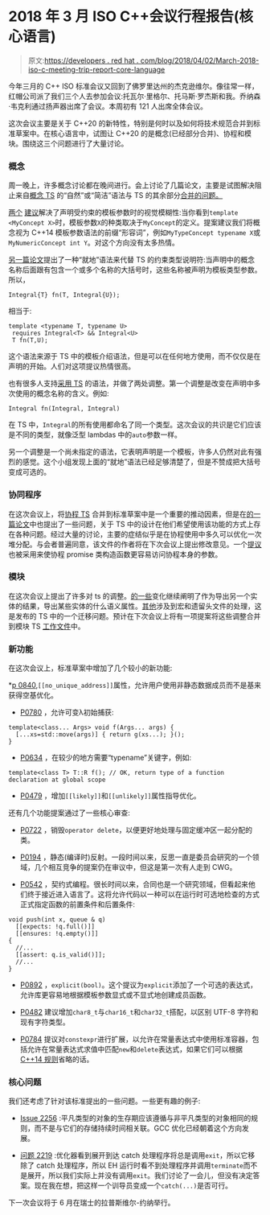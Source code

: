 # 2018 年 3 月 ISO C++会议行程报告(核心语言)

> 原文:[https://developers . red hat . com/blog/2018/04/02/March-2018-iso-c-meeting-trip-report-core-language](https://developers.redhat.com/blog/2018/04/02/march-2018-iso-c-meeting-trip-report-core-language)

今年三月的 C++ ISO 标准会议又回到了佛罗里达州的杰克逊维尔。像往常一样，红帽公司派了我们三个人去参加会议:托瓦尔·里格尔、托马斯·罗杰斯和我。乔纳森·韦克利通过扬声器出席了会议。本周初有 121 人出席全体会议。

这次会议主要是关于 C++20 的新特性，特别是何时以及如何将技术规范合并到标准草案中。在核心语言中，试图让 C++20 的是概念(已经部分合并)、协程和模块。围绕这三个问题进行了大量讨论。

### 概念

周一晚上，许多概念讨论都在晚间进行。会上讨论了几篇论文，主要是试图解决阻止来自[概念 TS](http://wg21.link/n4377) 的“自然”或“简洁”语法与 TS 的其余部分[合并的问题。](http://wg21.link/p0734)

[两个](http://wg21.link/p0791) [建议](http://wg21.link/p0807)解决了声明受约束的模板参数时的视觉模糊性:当你看到`template <MyConcept X>`时，模板参数`X`的种类取决于`MyConcept`的定义。提案建议我们将概念视为 C++14 模板参数语法的前缀“形容词”，例如`MyTypeConcept typename X`或`MyNumericConcept int Y`。对这个方向没有太多热情。

[另一篇论文](http://wg21.link/p0745)提出了一种“就地”语法来代替 TS 的约束类型说明符:当声明中的概念名称后面跟有包含一个或多个名称的大括号时，这些名称被声明为模板类型参数。所以，

```
Integral{T} fn(T, Integral{U});
```

相当于:

```
template <typename T, typename U>
 requires Integral<T> && Integral<U>
 T fn(T,U);
```

这个语法来源于 TS 中的模板介绍语法，但是可以在任何地方使用，而不仅仅是在声明的开始。人们对这项提议热情很高。

也有很多人支持[采用 TS](http://wg21.link/p0956) 的语法，并做了两处调整。第一个调整是改变在声明中多次使用的概念名称的含义。例如:

```
Integral fn(Integral, Integral)
```

在 TS 中，`Integral`的所有使用都命名了同一个类型。这次会议的共识是它们应该是不同的类型，就像泛型 lambdas 中的`auto`参数一样。

另一个调整是一个尚未指定的语法，它表明声明是一个模板，许多人仍然对此有强烈的感觉。这个小组发现上面的“就地”语法已经足够清楚了，但是不赞成把大括号变成可选的。

### 协同程序

在这次会议上，将[协程 TS](http://wg21.link/n4723) 合并到标准草案中是一个重要的推动因素，但是在[的一篇论文](http://wg21.link/p0973)中也提出了一些问题，关于 TS 中的设计在他们希望使用该功能的方式上存在各种问题。经过大量的讨论，主要的症结似乎是在协程使用中多久可以优化一次堆分配。与会者普遍同意，该文件的作者将在下次会议上提出修改意见。一个[提议](http://wg21.link/p0914)也被采用来使协程 promise 类构造函数更容易访问协程本身的参数。

### 模块

在这次会议上提出了许多对 ts 的调整。[](http://wg21.link/p0906)[的一些](http://wg21.link/p0923)变化继续阐明了作为导出另一个实体的结果，导出某些实体的什么语义属性。[其他](http://wg21.link/p0947)涉及到宏和遗留头文件的处理，这是发布的 TS 中的一个迁移问题。预计在下次会议上将有一项提案将这些调整合并到模块 TS [工作文件](http://wg21.link/n4720)中。

### 新功能

在这次会议上，标准草案中增加了几个较小的新功能:

*[p 0840](http://wg21.link/p0840),`[[no_unique_address]]`属性，允许用户使用非静态数据成员而不是基来获得空基优化。
* [P0780](http://wg21.link/p0780) ，允许可变λ初始捕获:

```
template<class... Args> void f(Args... args) {
  [...xs=std::move(args)] { return g(xs...); }();
}
```

* [P0634](http://wg21.link/p0634) ，在较少的地方需要“typename”关键字，例如:

```
template<class T> T::R f(); // OK, return type of a function declaration at global scope
```

* [P0479](http://wg21.link/p0479) ，增加`[[likely]]`和`[[unlikely]]`属性指导优化。

还有几个功能提案通过了一些核心审查:

* [P0722](http://wg21.link/p0722) ，销毁`operator delete`，以便更好地处理与固定缓冲区一起分配的类。

* [P0194](http://wg21.link/p0194) ，静态(编译时)反射。一段时间以来，反思一直是委员会研究的一个领域，几个相互竞争的提案仍在审议中，但这是第一次有人走到 CWG。

* [P0542](http://wg21.link/p0542) ，契约式编程。很长时间以来，合同也是一个研究领域，但看起来他们终于接近进入语言了。这将允许代码以一种可以在运行时可选地检查的方式正式指定函数的前置条件和后置条件:

```
void push(int x, queue & q)
  [[expects: !q.full()]]
  [[ensures: !q.empty()]]
{
  //...
  [[assert: q.is_valid()]];
  //...
}
```

* [P0892](http://wg21.link/p0892) ，`explicit(bool)`。这个提议为`explicit`添加了一个可选的表达式，允许库更容易地根据模板参数显式或不显式地创建成员函数。

* [P0482](http://wg21.link/p0482) 建议增加`char8_t`与`char16_t`和`char32_t`搭配，以区别 UTF-8 字符和现有字符类型。

* [P0784](http://wg21.link/p0784) 提议对`constexpr`进行扩展，以允许在常量表达式中使用标准容器，包括允许在常量表达式求值中匹配`new`和`delete`表达式，如果它们可以根据 [C++14 规则](http://wg21.link/n3664)省略的话。

### 核心问题

我们还考虑了针对该标准提出的一些问题。一些更有趣的例子:

* [Issue 2256](http://wg21.link/cwg2256) :平凡类型的对象的生存期应该遵循与非平凡类型的对象相同的规则，而不是与它们的存储持续时间相关联。GCC 优化已经朝着这个方向发展。

* [问题 2219](http://wg21.link/cwg2219) :优化器看到展开到达 catch 处理程序将总是调用`exit`，所以它移除了 catch 处理程序，所以 EH 运行时看不到处理程序并调用`terminate`而不是展开，所以我们实际上并没有调用`exit`。我们讨论了一会儿，但没有决定答案。现在我在想，把这样一个训导员变成一个`catch(...)`是否可行。

下一次会议将于 6 月在瑞士的拉普斯维尔-约纳举行。
